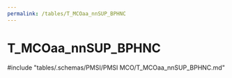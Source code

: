 ```yaml
---
permalink: /tables/T_MCOaa_nnSUP_BPHNC
---
```

# T_MCOaa_nnSUP_BPHNC

<!-- ATTENTION : Ne pas supprimer ou modifier la ligne ci-dessous -->
#include "tables/.schemas/PMSI/PMSI MCO/T_MCOaa_nnSUP_BPHNC.md"
<!-- ATTENTION : Ne pas supprimer ou modifier la ligne ci-dessus -->
